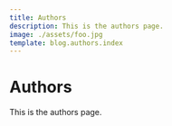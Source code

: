 ```yaml
---
title: Authors
description: This is the authors page.
image: ./assets/foo.jpg 
template: blog.authors.index
---
```


# Authors

This is the authors page.
